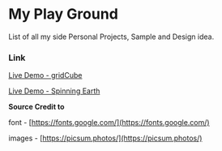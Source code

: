 # My Play Ground

List of all my side Personal Projects, Sample and Design idea.

### Link

[Live Demo - gridCube](https://nozky.github.io/playground/gridCube/)

[Live Demo - Spinning Earth](https://nozky.github.io/playground/spinning-earth/)

**Source Credit to**

font - [https://fonts.google.com/](https://fonts.google.com/)

images - [https://picsum.photos/](https://picsum.photos/)
